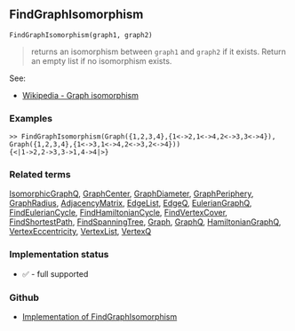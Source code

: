 ## FindGraphIsomorphism

```
FindGraphIsomorphism(graph1, graph2)
```

> returns an isomorphism between `graph1` and `graph2` if it exists. Return an empty list if no isomorphism exists.
 
See:
* [Wikipedia - Graph isomorphism](https://en.wikipedia.org/wiki/Graph_isomorphism) 
  

### Examples

```
>> FindGraphIsomorphism(Graph({1,2,3,4},{1<->2,1<->4,2<->3,3<->4}), Graph({1,2,3,4},{1<->3,1<->4,2<->3,2<->4})) 
{<|1->2,2->3,3->1,4->4|>}
```

### Related terms 
[IsomorphicGraphQ](IsomorphicGraphQ.md), [GraphCenter](GraphCenter.md), [GraphDiameter](GraphDiameter.md), [GraphPeriphery](GraphPeriphery.md), [GraphRadius](GraphRadius.md), [AdjacencyMatrix](AdjacencyMatrix.md), [EdgeList](EdgeList.md), [EdgeQ](EdgeQ.md), [EulerianGraphQ](EulerianGraphQ.md), [FindEulerianCycle](FindEulerianCycle.md), [FindHamiltonianCycle](FindHamiltonianCycle.md), [FindVertexCover](FindVertexCover.md), [FindShortestPath](FindShortestPath.md), [FindSpanningTree](FindSpanningTree.md), [Graph](Graph.md), [GraphQ](GraphQ.md), [HamiltonianGraphQ](HamiltonianGraphQ.md), 
[VertexEccentricity](VertexEccentricity.md), [VertexList](VertexList.md), [VertexQ](VertexQ.md) 






### Implementation status

* &#x2705; - full supported

### Github

* [Implementation of FindGraphIsomorphism](https://github.com/axkr/symja_android_library/blob/master/symja_android_library/matheclipse-core/src/main/java/org/matheclipse/core/builtin/GraphFunctions.java#L1635) 
